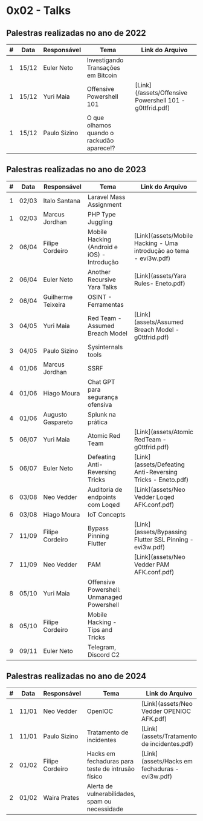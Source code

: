 # 0x02 - Talks


## Palestras realizadas no ano de 2022

| #   | Data  | Responsável          | Tema                                               | Link do Arquivo                                     |
|-----|-------|----------------------|----------------------------------------------------|-----------------------------------------------------|
| 1   | 15/12 | Euler Neto           | Investigando Transações em Bitcoin                 |                                                     |
| 1   | 15/12 | Yuri Maia            | Offensive Powershell 101                           | [Link](/assets/Offensive Powershell 101 - g0ttfrid.pdf)                           |
| 1   | 15/12 | Paulo Sizino         | O que olhamos quando o rackudão aparece!?          |                            |


## Palestras realizadas no ano de 2023

| #   | Data  | Responsável          | Tema                                               | Link do Arquivo                                     |
|-----|-------|----------------------|----------------------------------------------------|-----------------------------------------------------|
| 1   | 02/03 | Italo Santana        | Laravel Mass Assignment                            |                            |
| 1   | 02/03 | Marcus Jordhan       | PHP Type Juggling                                  |                            |
| 2   | 06/04 | Filipe Cordeiro      | Mobile Hacking (Android e iOS) - Introdução        | [Link](assets/Mobile Hacking - Uma introdução ao tema - evi3w.pdf)                           |
| 2   | 06/04 | Euler Neto           | Another Recursive Yara Talks                       | [Link](assets/Yara Rules- Eneto.pdf)                           |
| 2   | 06/04 | Guilherme Teixeira   | OSINT - Ferramentas                                |                            |
| 3   | 04/05 | Yuri Maia            | Red Team - Assumed Breach Model                    | [Link](assets/Assumed Breach Model - g0ttfrid.pdf)                           |
| 3   | 04/05 | Paulo Sizino         | Sysinternals tools                                 |                            |
| 4   | 01/06 | Marcus Jordhan       | SSRF                                               |                            |
| 4   | 01/06 | Hiago Moura          | Chat GPT para segurança ofensiva                   |                            |
| 4   | 01/06 | Augusto Gaspareto    | Splunk na prática                                  |                            |
| 5   | 06/07 | Yuri Maia            | Atomic Red Team                                    | [Link](assets/Atomic RedTeam - g0ttfrid.pdf)                           |
| 5   | 06/07 | Euler Neto           | Defeating Anti-Reversing Tricks                    | [Link](assets/Defeating Anti-Reversing Tricks - Eneto.pdf)                           |
| 6   | 03/08 | Neo Vedder           | Auditoria de endpoints com Loqed                   | [Link](assets/Neo Vedder Loqed AFK.conf.pdf)                           |
| 6   | 03/08 | Hiago Moura          | IoT Concepts                                       |                            |
| 7   | 11/09 | Filipe Cordeiro      | Bypass Pinning Flutter                             | [Link](assets/Bypassing Flutter SSL Pinning - evi3w.pdf)                           |
| 7   | 11/09 | Neo Vedder           | PAM                                                | [Link](assets/Neo Vedder PAM AFK.conf.pdf)                            |
| 8   | 05/10 | Yuri Maia            | Offensive Powershell: Unmanaged Powershell         |                           |
| 8   | 05/10 | Filipe Cordeiro      | Mobile Hacking - Tips and Tricks                   |                            |
| 9  | 09/11 | Euler Neto           | Telegram, Discord C2                               |                            |


## Palestras realizadas no ano de 2024

| #   | Data  | Responsável         | Tema                                                | Link do Arquivo                                     |
|-----|-------|---------------------|-----------------------------------------------------|-----------------------------------------------------|
| 1   | 11/01 | Neo Vedder          | OpenIOC                                             | [Link](assets/Neo Vedder OPENIOC AFK.pdf)           |
| 1   | 11/01 | Paulo Sizino        | Tratamento de incidentes                            | [Link](assets/Tratamento de incidentes.pdf)           |
| 2   | 01/02 | Filipe Cordeiro     | Hacks em fechaduras para teste de intrusão físico   | [Link](assets/Hacks em fechaduras - evi3w.pdf)      |
| 2   | 01/02 | Waira Prates        | Alerta de vulnerabilidades, spam ou necessidade     |                            |
